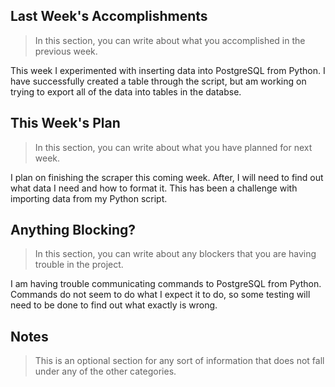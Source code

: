 ## Last Week's Accomplishments

> In this section, you can write about what you accomplished in the previous week.

This week I experimented with inserting data into PostgreSQL from Python.  I have successfully created a table through the script, but
am working on trying to export all of the data into tables in the databse.

## This Week's Plan

> In this section, you can write about what you have planned for next week.

I plan on finishing the scraper this coming week.  After, I will need to find out what data I need and how to format it.  This has been a challenge with importing data from my Python script.

## Anything Blocking?

> In this section, you can write about any blockers that you are having trouble in the project.

I am having trouble communicating commands to PostgreSQL from Python.  Commands do not seem to do what I expect it to do, so some testing will need to be done to find out what exactly is wrong.

## Notes

> This is an optional section for any sort of information that does not fall under any of the other categories.
